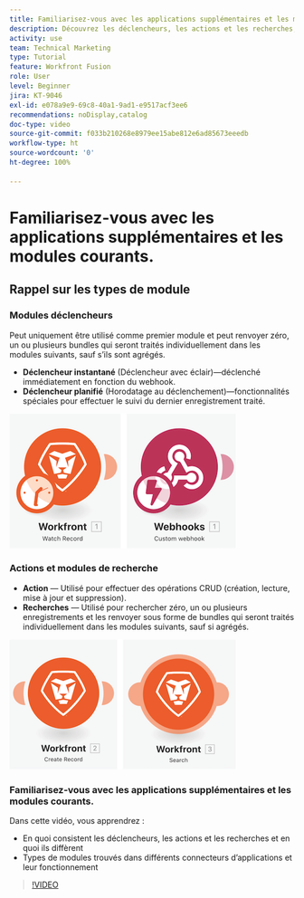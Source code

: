 ```yaml
---
title: Familiarisez-vous avec les applications supplémentaires et les modules courants.
description: Découvrez les déclencheurs, les actions et les recherches, ainsi que le fonctionnement des types de modules trouvés dans différents connecteurs d’applications dans  [!DNL Adobe Workfront Fusion].
activity: use
team: Technical Marketing
type: Tutorial
feature: Workfront Fusion
role: User
level: Beginner
jira: KT-9046
exl-id: e078a9e9-69c8-40a1-9ad1-e9517acf3ee6
recommendations: noDisplay,catalog
doc-type: video
source-git-commit: f033b210268e8979ee15abe812e6ad85673eeedb
workflow-type: ht
source-wordcount: '0'
ht-degree: 100%

---
```


# Familiarisez-vous avec les applications supplémentaires et les modules courants.

## Rappel sur les types de module

### Modules déclencheurs

Peut uniquement être utilisé comme premier module et peut renvoyer zéro, un ou plusieurs bundles qui seront traités individuellement dans les modules suivants, sauf s’ils sont agrégés.

* **Déclencheur instantané** (Déclencheur avec éclair)—déclenché immédiatement en fonction du webhook.
* **Déclencheur planifié** (Horodatage au déclenchement)—fonctionnalités spéciales pour effectuer le suivi du dernier enregistrement traité.

![Une image des modules déclencheurs](assets/beyond-basic-modules-1.png)

### Actions et modules de recherche

* **Action** — Utilisé pour effectuer des opérations CRUD (création, lecture, mise à jour et suppression).
* **Recherches** — Utilisé pour rechercher zéro, un ou plusieurs enregistrements et les renvoyer sous forme de bundles qui seront traités individuellement dans les modules suivants, sauf si agrégés.

![Une image de l’action et des modules de recherche](assets/beyond-basic-modules-2.png)

### Familiarisez-vous avec les applications supplémentaires et les modules courants.

Dans cette vidéo, vous apprendrez :

* En quoi consistent les déclencheurs, les actions et les recherches et en quoi ils diffèrent
* Types de modules trouvés dans différents connecteurs d’applications et leur fonctionnement

>[!VIDEO](https://video.tv.adobe.com/v/335287/?quality=12&learn=on)
